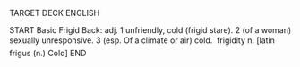 TARGET DECK
ENGLISH

START
Basic
Frigid
Back: adj. 1 unfriendly, cold (frigid stare). 2 (of a woman) sexually unresponsive. 3 (esp. Of a climate or air) cold.  frigidity n. [latin frigus (n.) Cold]
END

